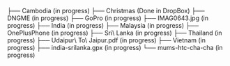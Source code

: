 ├── Cambodia (in progress) 
├── Christmas (Done in DropBox)
├── DNGME (in progress)
├── GoPro (in progress)
├── IMAG0643.jpg (in progress)
├── India (in progress)
├── Malaysia (in progress)
├── OnePlusPhone (in progress)
├── Sri\ Lanka (in progress)
├── Thailand (in progress)
├── Udaipur\ To\ Jaipur.pdf (in progress)
├── Vietnam (in progress)
├── india-srilanka.gpx (in progress)
└── mums-htc-cha-cha (in progress)
